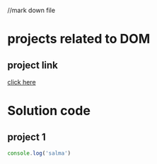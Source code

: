 //mark down file
# projects related to DOM


##  project link
[click here](https://stackblitz.com/edit/dom-project-chaiaurcode?file=index.html)


# Solution code

## project 1

```javascript
console.log('salma')

```

